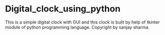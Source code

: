 # Digital_clock_using_python
This is a simple digital clock with GUI and this clock is built by help of tkinter module of python programming language.
Copyright by sanjay sharma.
